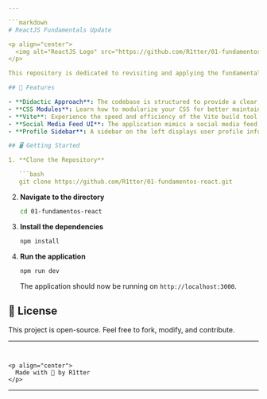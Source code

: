 ```yaml
---

```markdown
# ReactJS Fundamentals Update

<p align="center">
  <img alt="ReactJS Logo" src="https://github.com/R1tter/01-fundamentos-react/blob/main/src/assets/ignite-logo.svg" width="100px" />
</p>

This repository is dedicated to revisiting and applying the fundamentals of ReactJS with a focus on JavaScript. It serves as a refresher and a hands-on guide to using JavaScript and CSS modules in React.

## 🚀 Features

- **Didactic Approach**: The codebase is structured to provide a clear and concise understanding of ReactJS fundamentals.
- **CSS Modules**: Learn how to modularize your CSS for better maintainability and scalability.
- **Vite**: Experience the speed and efficiency of the Vite build tool.
- **Social Media Feed UI**: The application mimics a social media feed where users can make posts.
- **Profile Sidebar**: A sidebar on the left displays user profile information.

## 🖥️ Getting Started

1. **Clone the Repository**

   ```bash
   git clone https://github.com/R1tter/01-fundamentos-react.git
   ```

2. **Navigate to the directory**

   ```bash
   cd 01-fundamentos-react
   ```

3. **Install the dependencies**

   ```bash
   npm install
   ```

4. **Run the application**

   ```bash
   npm run dev
   ```

   The application should now be running on `http://localhost:3000`.

## 📜 License

This project is open-source. Feel free to fork, modify, and contribute.

---
```


<p align="center">
  Made with 💜 by R1tter
</p>
```

---
